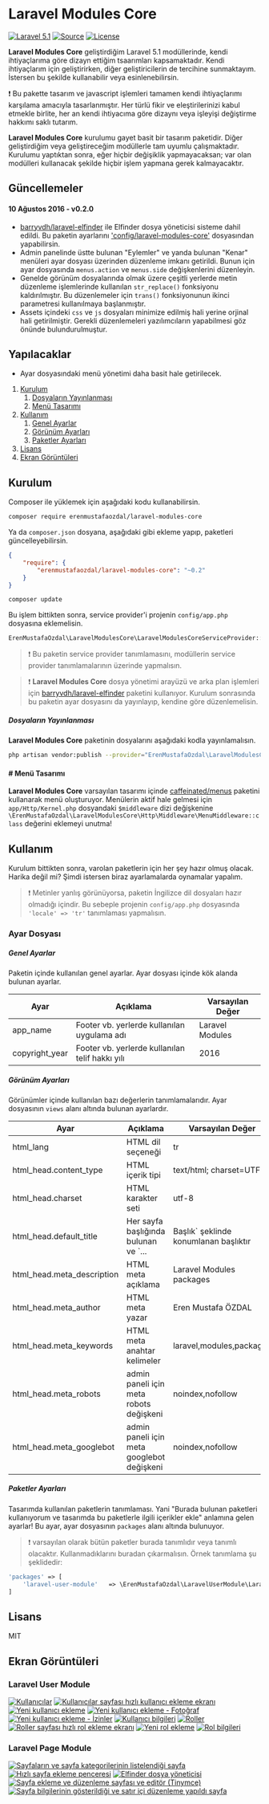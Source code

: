 Laravel Modules Core
===================
[![Laravel 5.1](https://img.shields.io/badge/Laravel-5.1-orange.svg?style=flat-square)](https://laravel.com/docs/5.1/)
[![Source](https://img.shields.io/badge/source-erenmustafaozdal/laravel--modules--core-blue.svg?style=flat-square)](https://github.com/erenmustafaozdal/laravel-modules-core)
[![License](http://img.shields.io/badge/license-MIT-brightgreen.svg?style=flat-square)](https://tldrlegal.com/license/mit-license)

**Laravel Modules Core** geliştirdiğim Laravel 5.1 modüllerinde, kendi ihtiyaçlarıma göre dizayn ettiğim tsaarımları kapsamaktadır. Kendi ihtiyaçlarım için geliştirirken, diğer geliştiricilerin de tercihine sunmaktayım. İstersen bu şekilde kullanabilir veya esinlenebilirsin.

:exclamation: Bu pakette tasarım ve javascript işlemleri tamamen kendi ihtiyaçlarımı karşılama amacıyla tasarlanmıştır. Her türlü fikir ve eleştirilerinizi kabul etmekle birlite, her an kendi ihtiyacıma göre dizaynı veya işleyişi değiştirme hakkımı saklı tutarım.

**Laravel Modules Core** kurulumu gayet basit bir tasarım paketidir. Diğer geliştirdiğim veya geliştireceğim modüllerle tam uyumlu çalışmaktadır. Kurulumu yaptıktan sonra, eğer hiçbir değişiklik yapmayacaksan; var olan modülleri kullanacak şekilde hiçbir işlem yapmana gerek kalmayacaktır.

Güncellemeler
-------
#### 10 Ağustos 2016 - v0.2.0
* [barryvdh/laravel-elfinder](https://github.com/barryvdh/laravel-elfinder) ile Elfinder dosya yöneticisi sisteme dahil edildi. Bu paketin ayarlarını ['config/laravel-modules-core'](https://github.com/erenmustafaozdal/laravel-modules-core/blob/develop/config/laravel-modules-core.php) dosyasından yapabilirsin.
* Admin panelinde üstte bulunan "Eylemler" ve yanda bulunan "Kenar" menüleri ayar dosyası üzerinden düzenleme imkanı getirildi. Bunun için ayar dosyasında `menus.action` ve `menus.side` değişkenlerini düzenleyin.
* Genelde görünüm dosyalarında olmak üzere çeşitli yerlerde metin düzenleme işlemlerinde kullanılan `str_replace()` fonksiyonu kaldırılmıştır. Bu düzenlemeler için `trans()` fonksiyonunun ikinci parametresi kullanılmaya başlanmıştır.
* Assets içindeki `css` ve `js` dosyaları minimize edilmiş hali yerine orjinal hali getirilmiştir. Gerekli düzenlemeleri yazılımcıların yapabilmesi göz önünde bulundurulmuştur.


Yapılacaklar
-------
* Ayar dosyasındaki menü yönetimi daha basit hale getirilecek.



1. [Kurulum](#kurulum)
    1. [Dosyaların Yayınlanması](#kurulum-dosyalarinYayinlanmasi)
    2. [Menü Tasarımı](#kurulum-menuTasarimi)
2. [Kullanım](#kullanim)
    1. [Genel Ayarlar](#kullanim-ayarDosyasi-genelAyarlar)
    2. [Görünüm Ayarları](#kullanim-ayarDosyasi-gorunumAyarlari)
    3. [Paketler Ayarları](#kullanim-ayarDosyasi-paketlerAyarlari)
3. [Lisans](#lisans)
4. [Ekran Görüntüleri](#ekranGoruntuleri)


<a name="kurulum"></a>
Kurulum
-------
Composer ile yüklemek için aşağıdaki kodu kullanabilirsin.

```bash
composer require erenmustafaozdal/laravel-modules-core
```

Ya da `composer.json` dosyana, aşağıdaki gibi ekleme yapıp, paketleri güncelleyebilirsin.

```json
{
    "require": {
        "erenmustafaozdal/laravel-modules-core": "~0.2"
    }
}
```

```bash
composer update
```

Bu işlem bittikten sonra, service provider'i projenin `config/app.php` dosyasına eklemelisin.

```php
ErenMustafaOzdal\LaravelModulesCore\LaravelModulesCoreServiceProvider::class,
```

> :exclamation: Bu paketin service provider tanımlamasını, modüllerin service provider tanımlamalarının üzerinde yapmalısın.

> :exclamation: **Laravel Modules Core** dosya yönetimi arayüzü ve arka plan işlemleri için  [barryvdh/laravel-elfinder](https://github.com/barryvdh/laravel-elfinder) paketini kullanıyor. Kurulum sonrasında bu paketin ayar dosyasını da yayınlayıp, kendine göre düzenlemelisin.


<a name="kurulum-dosyalarinYayinlanmasi"></a>
##### Dosyaların Yayınlanması

**Laravel Modules Core** paketinin dosyalarını aşağıdaki kodla yayınlamalısın.

```bash
php artisan vendor:publish --provider="ErenMustafaOzdal\LaravelModulesCore\LaravelModulesCoreServiceProvider"
```


<a name="kurulum-menuTasarimi"></a>
#### # Menü Tasarımı
**Laravel Modules Core** varsayılan tasarımı içinde [caffeinated/menus](https://github.com/caffeinated/menus) paketini kullanarak menü oluşturuyor. Menülerin aktif hale gelmesi için `app/Http/Kernel.php` dosyandaki `$middleware` dizi değişkenine `\ErenMustafaOzdal\LaravelModulesCore\Http\Middleware\MenuMiddleware::class` değerini eklemeyi unutma!



<a name="kullanim"></a>
Kullanım
--------

Kurulum bittikten sonra, varolan paketlerin için her şey hazır olmuş olacak. Harika değil mi? Şimdi istersen biraz ayarlamalarda oynamalar yapalım.

> :exclamation: Metinler yanlış görünüyorsa, paketin İngilizce dil dosyaları hazır olmadığı içindir. Bu sebeple projenin `config/app.php` dosyasında `'locale' => 'tr'` tanımlaması yapmalısın.


<a name="kullanim-ayarDosyasi"></a>
### Ayar Dosyası


<a name="kullanim-ayarDosyasi-genelAyarlar"></a>
##### Genel Ayarlar

Paketin içinde kullanılan genel ayarlar. Ayar dosyası içinde kök alanda bulunan ayarlar.

| Ayar | Açıklama | Varsayılan Değer |
|---|---|---|
| app_name | Footer vb. yerlerde kullanılan uygulama adı | Laravel Modules |
| copyright_year | Footer vb. yerlerde kullanılan telif hakkı yılı | 2016 |


<a name="kullanim-ayarDosyasi-gorunumAyarlari"></a>
##### Görünüm Ayarları

Görünümler içinde kullanılan bazı değerlerin tanımlamalarıdır. Ayar dosyasının `views` alanı altında bulunan ayarlardır.

| Ayar | Açıklama | Varsayılan Değer |
|---|---|---|
| html_lang | HTML dil seçeneği | tr |
| html_head.content_type | HTML içerik tipi | text/html; charset=UTF-8 |
| html_head.charset | HTML karakter seti | utf-8 |
| html_head.default_title | Her sayfa başlığında bulunan ve `... | Başlık` şeklinde konumlanan başlıktır | Laravel Modules |
| html_head.meta_description | HTML meta açıklama | Laravel Modules packages |
| html_head.meta_author | HTML meta yazar | Eren Mustafa ÖZDAL |
| html_head.meta_keywords | HTML meta anahtar kelimeler | laravel,modules,packages |
| html_head.meta_robots | admin paneli için meta robots değişkeni | noindex,nofollow |
| html_head.meta_googlebot | admin paneli için meta googlebot değişkeni | noindex,nofollow |


<a name="kullanim-ayarDosyasi-paketlerAyarlari"></a>
##### Paketler Ayarları

Tasarımda kullanılan paketlerin tanımlaması. Yani "Burada bulunan paketleri kullanıyorum ve tasarımda bu paketlerle ilgili içerikler ekle" anlamına gelen ayarlar! Bu ayar, ayar dosyasının `packages` alanı altında bulunuyor.


> :exclamation: varsayılan olarak bütün paketler burada tanımlıdır veya tanımlı olacaktır. Kullanmadıklarını buradan çıkarmalısın. Örnek tanımlama şu şeklidedir:

```php
'packages' => [
    'laravel-user-module'   => \ErenMustafaOzdal\LaravelUserModule\LaravelUserModuleServiceProvider::class
]
```
 
 
 <a name="lisans"></a>
Lisans
------
MIT


 <a name="ekranGoruntuleri"></a>
Ekran Görüntüleri
------

### Laravel User Module

[![Kullanıcılar](http://i.hizliresim.com/mLZN02.png)](http://hizliresim.com/mLZN02)
[![Kullanıcılar sayfası hızlı kullanıcı ekleme ekranı](http://i.hizliresim.com/AJPXpQ.png)](http://hizliresim.com/AJPXpQ)
[![Yeni kullanıcı ekleme](http://i.hizliresim.com/aERN6d.png)](http://hizliresim.com/aERN6d)
[![Yeni kullanıcı ekleme - Fotoğraf](http://i.hizliresim.com/nroNBa.png)](http://hizliresim.com/nroNBa)
[![Yeni kullanıcı ekleme - İzinler](http://i.hizliresim.com/qBnNV3.png)](http://hizliresim.com/qBnNV3)
[![Kullanıcı bilgileri](http://i.hizliresim.com/WYRp5q.png)](http://hizliresim.com/WYRp5q)
[![Roller](http://i.hizliresim.com/GzX4ay.png)](http://hizliresim.com/GzX4ay)
[![Roller sayfası hızlı rol ekleme ekranı](http://i.hizliresim.com/pPVNlN.png)](http://hizliresim.com/pPVNlN)
[![Yeni rol ekleme](http://i.hizliresim.com/l1RNml.png)](http://hizliresim.com/l1RNml)
[![Rol bilgileri](http://i.hizliresim.com/X4p3Ao.png)](http://hizliresim.com/X4p3Ao)

### Laravel Page Module

[![Sayfaların ve sayfa kategorilerinin listelendiği sayfa](http://i.hizliresim.com/NkVGlO.jpg)](http://hizliresim.com/NkVGlO)
[![Hızlı sayfa ekleme penceresi](http://i.hizliresim.com/LQPGZj.jpg)](http://hizliresim.com/LQPGZj)
[![Elfinder dosya yöneticisi](http://i.hizliresim.com/kEr0bW.jpg)](http://hizliresim.com/kEr0bW)
[![Sayfa ekleme ve düzenleme sayfası ve editör (Tinymce)](http://i.hizliresim.com/LQPGyj.jpg)](http://hizliresim.com/LQPGyj)
[![Sayfa bilgilerinin gösterildiği ve satır içi düzenleme yapıldı sayfa](http://i.hizliresim.com/dXjMGX.jpg)](http://hizliresim.com/dXjMGX)
